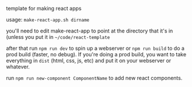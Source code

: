 template for making react apps

usage: `make-react-app.sh dirname`

you'll need to edit make-react-app to point at the directory that it's in (unless you put it in `~/code/react-template`

after that run `npm run dev` to spin up a webserver or `npm run build` to do a prod build (faster, no debug). If you're doing a prod build, you want to take everything in `dist` (html, css, js, etc) and put it on your webserver or whatever.

run `npm run new-component ComponentName` to add new react components.

